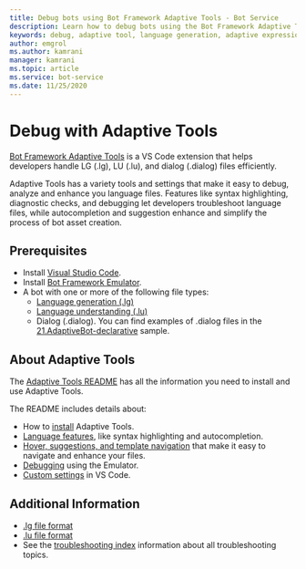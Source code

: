 ```yaml
---
title: Debug bots using Bot Framework Adaptive Tools - Bot Service
description: Learn how to debug bots using the Bot Framework Adaptive Tools Microsoft VS Code extension.
keywords: debug, adaptive tool, language generation, adaptive expressions, bot framework composer
author: emgrol
ms.author: kamrani
manager: kamrani
ms.topic: article
ms.service: bot-service
ms.date: 11/25/2020
---
```


# Debug with Adaptive Tools

[Bot Framework Adaptive Tools](https://aka.ms/adaptive-tool) is a VS Code extension that helps developers handle LG (.lg), LU (.lu), and dialog (.dialog) files efficiently.

Adaptive Tools has a variety tools and settings that make it easy to debug, analyze and enhance you language files. Features like syntax highlighting, diagnostic checks, and debugging let developers troubleshoot language files, while autocompletion and suggestion enhance and simplify the process of bot asset creation.

## Prerequisites

- Install [Visual Studio Code](https://aka.ms/vscode-downloads).
- Install [Bot Framework Emulator](https://aka.ms/Emulator-wiki-getting-started).
- A bot with one or more of the following file types:
    - [Language generation (.lg)](file-format/bot-builder-lg-file-format.md)
    - [Language understanding (.lu)](file-format/bot-builder-lu-file-format.md)
    - Dialog (.dialog). You can find examples of .dialog files in the [21.AdaptiveBot-declarative](https://aka.ms/dotnet-21-adaptivebot-declarative-sample) sample.

## About Adaptive Tools

The [Adaptive Tools README](https://aka.ms/adaptive-tool-readme) has all the information you need to install and use Adaptive Tools.

The README includes details about:

- How to [install](https://aka.ms/adaptive-tool-readme#getting-started) Adaptive Tools.
- [Language features](https://aka.ms/adaptive-tool-readme#language-features), like syntax highlighting and autocompletion.
- [Hover, suggestions, and template navigation](https://aka.ms/adaptive-tool-#hover-suggestions-and-navigation) that make it easy to navigate and enhance your files.
- [Debugging](https://aka.ms/adaptive-tool-readme#debugging) using the Emulator.
- [Custom settings](https://aka.ms/adaptive-tool-readme#adaptive-tool-settings) in VS Code.

## Additional Information

- [.lg file format](file-format/bot-builder-lg-file-format.md)
- [.lu file format](file-format/bot-builder-lu-file-format.md)
- See the [troubleshooting index](bot-service-troubleshoot-index.md) information about all troubleshooting topics.
